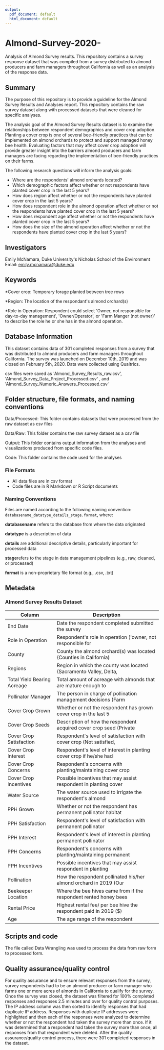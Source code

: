 ```yaml
---
output:
  pdf_document: default
  html_document: default
---
```

# Almond-Survey-2020-
Analysis of Almond Survey results. This repository contains a survey response dataset that was compiled from a survey distributed to almond producers and farm managers throughout California as well as an analysis of the response data.


## Summary

The purpose of this repository is to provide a guideline for the Almond Survey Results and Analyses report. This repository contains the raw survey dataset along with processed datasets that were cleaned for specific analyses.  

The analysis goal of the Almond Survey Results dataset is to examine the relationships between respondent demographics and cover crop adoption. Planting a cover crop is one of several bee-friendly practices that can be implemented on almond orchards to protect and support managed honey bee health. Evaluating factors that may affect cover crop adoption will provide greater insight into the barriers almond producers and farm managers are facing regarding the implementation of bee-friendly practices on their farms. 

The following research questions will inform the analysis goals:

* Where are the respondents' almond orchards located?
* Which demographic factors affect whether or not respondents have planted cover crop in the last 5 years?
* How does region affect whether or not the respondents have planted cover crop in the last 5 years?
* How does respondent role in the almond operation affect whether or not the respondents have planted cover crop in the last 5 years?
* How does respondent age affect whether or not the respondents have planted cover crop in the last 5 years?
* How does the size of the almond operation affect whether or not the respondents have planted cover crop in the last 5 years?


## Investigators

Emily McNamara, Duke University's Nicholas School of the Environment 
Email: emily.mcnamara@duke.edu

## Keywords

*Cover crop: Temporary forage planted between tree rows

*Region: The location of the respondant's almond orchard(s)

*Role in Operation: Respondent could select 'Owner, not responsible for day-to-day management', 'Owner/Operator', or 'Farm Manger (not owner)' to describe the role he or she has in the almond operation. 

## Database Information

This dataset contains data of 301 completed responses from a survey that was distributed to almond producers and farm managers throughout California. The survey was launched on December 10th, 2019 and was closed on February 5th, 2020. Data were collected using Qualtrics.


csv files were saved as 'Almond_Survey_Results_raw.csv', 'Almond_Survey_Data_Project_Processed.csv' , and 'Almond_Survey_Numeric_Answers_Processed.csv' 


## Folder structure, file formats, and naming conventions 

Data/Processed: This folder contains datasets that were processed from the raw dataset as csv files

Data/Raw: This folder contains the raw survey dataset as a csv file

Output: This folder contains output information from the analyses and visualizations produced from specific code files.

Code: This folder contains the code used for the analyses

### File Formats

* All data files are in csv format
* Code files are in R Markdown or R Script documents


### Naming Conventions

Files are named according to the following naming convention: `databasename_datatype_details_stage.format`, where: 

**databasename** refers to the database from where the data originated

**datatype** is a description of data 

**details** are additional descriptive details, particularly important for processed data 

**stage**refers to the stage in data management pipelines (e.g., raw, cleaned, or processed)

**format** is a non-proprietary file format (e.g., .csv, .txt)


## Metadata 

### Almond Survey Results Dataset
Column                      | Description
----------------------------| -------------
End Date                    | Date the respondent completed submitted the survey
Role in Operation           | Respondent's role in operation ('owner, not responsible for                                     | day-to-day management' , 'owner/operator', 'farm manager (not                                   | owner)')
County                      | County the almond orchard(s) was located (Counties in California)
Regions                     | Region in which the county was located (Sacramento Valley, Delta,                               | San Joaquin Basin, Tulare Basin)
Total Yield Bearing Acreage | Total amount of acreage with almonds that are mature enough to                                  | produce nuts (total acres)
Pollinator Manager          | The person in charge of pollination management decisions (Farm                                  | manager, owner, independent PCA, affiliated PCA, beekeeper,                                     |  beebroker, pesticide applicator)
Cover Crop Grown            | Whether or not the respondent has grown cover crop in the last 5                                | years (Yes or No)
Cover Crop Seeds            | Description of how the respondent acquired cover crop seed (Private                             | cost-share program, CCA/PCA/Crop Consultant, Directly from seed                                 | company, Federal cost-share program)
Cover Crop Satisfaction     | Respondent's level of satisfaction with cover crop (Not satisfied,                              | Somewhat satisfied, Very satisfied)
Cover Crop Interest         | Respondent's level of interest in planting cover crop if he/she had                             | not grown cover crop in the last 5 years (Yes, No, Not sure)
Cover Crop Concerns         | Respondent's concerns with planting/maintaining cover crop
Cover Crop Incentives       | Possible incentives that may assist respondent in planting cover                                | crop
Water Source                | The water source used to irrigate the respondent's almond                                       | orchard(s) (Groundwater, Surface water, Combination of groundwater                              | and surface water)
PPH Grown                   | Whether or not the respondent has permanent pollinator habitat                                  | around or near the almond orchard(s) (Yes, No, Not sure)
PPH Satisfaction            | Respondent's level of satisfaction with permanent pollinator                                    | habitat (Not satisfied,Somewhat satisfied, Very satisfied)
PPH Interest                | Respondent's level of interest in planting permanent pollinator                                 | habitat if he/she does not have the habitat around or near almond                               | orchard(s) (Yes, No, Not sure)
PPH Concerns                | Respondent's concerns with planting/maintaining permanent                                       |  pollinator habitat
PPH Incentives              | Possible incentives that may assist respondent in planting                                      |  permanent pollinator habitat
Pollination                 | How the respondent pollinated his/her almond orchard in 2019 (Our                               | orchards were not mature enough, We rented all our bees, We rented                              | some bees and supplied some of our own, Prefer not to answer)
Beekeeper Location          | Where the bee hives came from if the respondent rented honey bees                               | in 2019 (Out of state, Near your orchard, California but not                                    | neighboring county, Prefer not to answer)
Rental Price                | Highest rental fee/ per bee hive the respondent paid in 2019 ($)
Age                         | The age range of the respondent

## Scripts and code


The file called Data Wrangling was used to process the data from raw form to processed form.


## Quality assurance/quality control

For quality assurance and to ensure relevant responses from the survey, survey respondents had to be an almond producer or farm manager who farms one or more acres of almonds in California to qualify for the survey. Once the survey was closed, the dataset was filtered for 100% completed responses and responses 2.5 minutes and over for quality control purposes. The IP address column was then sorted to identify responses that had duplicate IP address. Responses with duplicate IP addresses were highlighted and then each of the responses were analyzed to determine whether or not the respondent had taken the survey more than once. If it was determined that a respondent had taken the survey more than once, all responses from that respondent were deleted. After the quality assurance/quality control process, there were 301 completed responses in the dataset.

